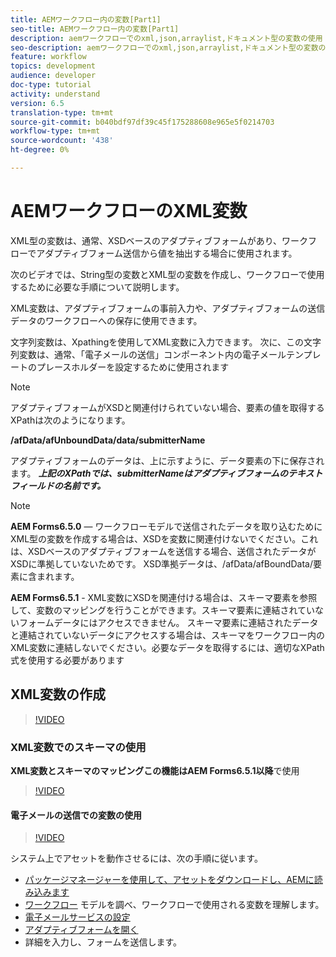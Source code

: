 ```yaml
---
title: AEMワークフロー内の変数[Part1]
seo-title: AEMワークフロー内の変数[Part1]
description: aemワークフローでのxml,json,arraylist,ドキュメント型の変数の使用
seo-description: aemワークフローでのxml,json,arraylist,ドキュメント型の変数の使用
feature: workflow
topics: development
audience: developer
doc-type: tutorial
activity: understand
version: 6.5
translation-type: tm+mt
source-git-commit: b040bdf97df39c45f175288608e965e5f0214703
workflow-type: tm+mt
source-wordcount: '438'
ht-degree: 0%

---
```



# AEMワークフローのXML変数

XML型の変数は、通常、XSDベースのアダプティブフォームがあり、ワークフローでアダプティブフォーム送信から値を抽出する場合に使用されます。

次のビデオでは、String型の変数とXML型の変数を作成し、ワークフローで使用するために必要な手順について説明します。

XML変数は、アダプティブフォームの事前入力や、アダプティブフォームの送信データのワークフローへの保存に使用できます。

文字列変数は、Xpathingを使用してXML変数に入力できます。 次に、この文字列変数は、通常、「電子メールの送信」コンポーネント内の電子メールテンプレートのプレースホルダーを設定するために使用されます

>[!NOTE]
>
>アダプティブフォームがXSDと関連付けられていない場合、要素の値を取得するXPathは次のようになります。
>
>**/afData/afUnboundData/data/submitterName**

アダプティブフォームのデータは、上に示すように、データ要素の下に保存されます。 **_上記のXPathでは、submitterNameはアダプティブフォームのテキストフィールドの名前です。_**

>[!NOTE]
>
>**AEM Forms6.5.0**  — ワークフローモデルで送信されたデータを取り込むためにXML型の変数を作成する場合は、XSDを変数に関連付けないでください。これは、XSDベースのアダプティブフォームを送信する場合、送信されたデータがXSDに準拠していないためです。 XSD準拠データは、/afData/afBoundData/要素に含まれます。
>
>**AEM Forms6.5.1** - XML変数にXSDを関連付ける場合は、スキーマ要素を参照して、変数のマッピングを行うことができます。スキーマ要素に連結されていないフォームデータにはアクセスできません。 スキーマ要素に連結されたデータと連結されていないデータにアクセスする場合は、スキーマをワークフロー内のXML変数に連結しないでください。必要なデータを取得するには、適切なXPath式を使用する必要があります

## XML変数の作成

>[!VIDEO](https://video.tv.adobe.com/v/26440?quality=12?autoplay=1)

### XML変数でのスキーマの使用

**XML変数とスキーマのマッピングこの機能はAEM Forms6.5.1以降**&#x200B;で使用

>[!VIDEO](https://video.tv.adobe.com/v/28098?quality=9&learn=on)

#### 電子メールの送信での変数の使用

>[!VIDEO](https://video.tv.adobe.com/v/26441?quality=12&learn=on)

システム上でアセットを動作させるには、次の手順に従います。

* [パッケージマネージャーを使用して、アセットをダウンロードし、AEMに読み込みます](assets/xmlandstringvariable.zip)
* [ワークフロー](http://localhost:4502/editor.html/conf/global/settings/workflow/models/vacationrequest.html) モデルを調べ、ワークフローで使用される変数を理解します。
* [電子メールサービスの設定](https://helpx.adobe.com/experience-manager/6-5/sites/administering/using/notification.html#ConfiguringtheMailService)
* [アダプティブフォームを開く](http://localhost:4502/content/dam/formsanddocuments/applicationfortimeoff/jcr:content?wcmmode=disabled)
* 詳細を入力し、フォームを送信します。

